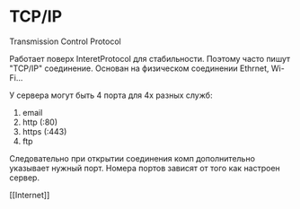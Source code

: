 # TCP/IP
Transmission Control Protocol

Работает поверх InteretProtocol для стабильности.
Поэтому часто пишут "TCP/IP" соединение.
Основан на физическом соединении Ethrnet, Wi-Fi...

У сервера могут быть 4 порта для 4х разных служб:
1. email
2. http (:80)
3. https (:443)
4. ftp

Следовательно при открытии соединения комп дополнительно указывает нужный порт. Номера портов зависят от того как настроен сервер.

[[Internet]]